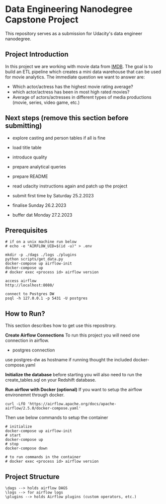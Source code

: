 # Data Engineering Nanodegree Capstone Project

This repository serves as a submission for Udacity's data engineer nanodegree.

## Project Introduction
In this project we are working with movie data from [IMDB](https://www.imdb.com/interfaces/).
The goal is to build an ETL pipeline which creates a mini data warehouse that can be used for movie analytics.
The immediate question we want to answer are:
- Which actor/actress has the highest movie rating average?
- which actor/actress has been in most high rated movies?
- Average of actors/actresses in different types of media productions (movie, series, video game, etc.)

## Next steps (remove this section before submitting)
- explore casting and person tables if all is fine
- load title table
- introduce quality
- prepare analytical queries
- prepare README

- read udacity instructions again and patch up the project

- submit first time by Saturday 25.2.2023
- finalise Sunday 26.2.2023
- buffer dat Monday 27.2.2023

## Prerequisites

```
# if on a unix machine run below
# echo -e "AIRFLOW_UID=$(id -u)" > .env

mkdir -p ./dags ./logs ./plugins 
python scripts/get_data.py
docker-compose up airflow-init
docker-compose up
# docker exec <process id> airflow version 

access airflow
http://localhost:8080/

connect to Postgres DW
psql -h 127.0.0.1 -p 5431 -U postgres
```

## How to Run?

This section describes how to get use this repositrory.

**Create Airflow Connections**
To run this project you will need one connection in airflow.
- postgres connection

use postgres-dw as hostname if running thought the included docker-compose.yaml

**Initialize the database**
before starting you will also need to run the create_tables.sql on your
Redshift database.

**Run airflow with Docker (optional)**
If you want to setup the airflow environemnt through docker.
```
curl -LfO 'https://airflow.apache.org/docs/apache-airflow/2.5.0/docker-compose.yaml'
```
Then use below commands to setup the container
```
# initialize
docker-compose up airflow-init
# start
docker-compose up
# stop
docker-compose down

# to run commands in the container
# docker exec <process id> airflow version 
```

## Project Structure
```
\dags --> holds airflow DAGS
\logs --> for airflow logs
\plugins --> holds Airflow plugins (custom operators, etc.)
```
